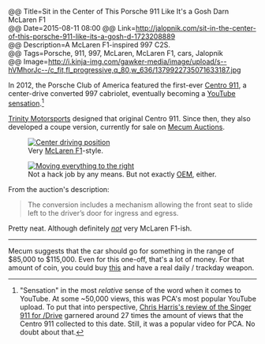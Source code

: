 @@ Title=Sit in the Center of This Porsche 911 Like It's a Gosh Darn McLaren F1  
@@ Date=2015-08-11 08:00 
@@ Link=http://jalopnik.com/sit-in-the-center-of-this-porsche-911-like-its-a-gosh-d-1723208889  
@@ Description=A McLaren F1-inspired 997 C2S.   
@@ Tags=Porsche, 911, 997, McLaren, McLaren F1, cars, Jalopnik  
@@ Image=http://i.kinja-img.com/gawker-media/image/upload/s--hVMhorJc--/c_fit,fl_progressive,q_80,w_636/1379922735071633187.jpg  

In 2012, the Porsche Club of America featured the first-ever [Centro 911][wired], a center-drive converted 997 cabriolet, eventually becoming a [YouTube sensation][youtube].[^sen] 

[Trinity Motorsports][facebook] designed that original Centro 911. Since then, they also developed a coupe version, currently for sale on [Mecum Auctions][mecum].

<figure>
	<a class="nohover" href="https://d2vuc6owleku2s.cloudfront.net/auctions/ca0815/ca0815-219883/images/ca0815-219883_4.jpg">
		<img src="https://d2vuc6owleku2s.cloudfront.net/auctions/ca0815/ca0815-219883/images/ca0815-219883_4.jpg" alt="Center driving position">
	</a>
	<figcaption>Very <a href="https://en.wikipedia.org/wiki/McLaren_F1">McLaren F1</a>-style.</figcaption>
</figure>

<figure>
	<a class="nohover" href="https://d2vuc6owleku2s.cloudfront.net/auctions/ca0815/ca0815-219883/images/ca0815-219883_5.jpg">
		<img src="https://d2vuc6owleku2s.cloudfront.net/auctions/ca0815/ca0815-219883/images/ca0815-219883_5.jpg" alt="Moving everything to the right">
	</a>
	<figcaption>Not a hack job by any means. But not exactly <a href="http://www.urbandictionary.com/define.php?term=oem&defid=1905259">OEM</a>, either.</figcaption>
</figure>

From the auction's description:
>The conversion includes a mechanism allowing the front seat to slide left to the driver’s door for ingress and egress.

Pretty neat. Although definitely *[not][youtube 2]* very McLaren F1-ish.

***

Mecum suggests that the car should go for something in the range of $85,000 to $115,000. Even for this one-off, that's a lot of money. For that amount of coin, you could buy [this][ebay] and have a real daily / trackday weapon.

[^sen]: "Sensation" in the most *relative* sense of the word when it comes to YouTube. At some ~50,000 views, this was PCA's most popular YouTube upload. To put that into perspective, [Chris Harris's review of the Singer 911 for /Drive][youtube 3] garnered around 27 times the amount of views that the Centro 911 collected to this date. Still, it was a popular video for PCA. No doubt about that.

[ebay]: http://www.ebay.com/itm/Porsche-911-GT3-/281765598158?forcerrptr=true&hash=item419a89d3ce&item=281765598158
[facebook]: https://www.facebook.com/media/set/?set=a.504606459563617.117761.156019671088966&type=3
[mecum]: https://www.mecum.com/lot-detail/CA0815-219883/0/2008-Porsche-911S/6-Speed/
[wired]: http://www.wired.com/2012/11/porsche-center-wheel/
[youtube]: https://www.youtube.com/watch?v=dv3twuUI5es
[youtube 2]: https://www.youtube.com/watch?v=2kLlmxUAB5A&feature=youtu.be&t=3m46s
[youtube 3]: https://www.youtube.com/watch?v=fJQ4hQSusjE